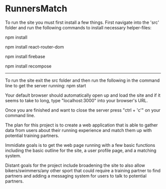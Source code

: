 # RunnersMatch

To run the site you must first install a few things.
First navigate into the 'src' folder and run the following commands to install necessary helper-files: 

npm install 

npm install react-router-dom 

npm install firebase 

npm install recompose

-------------------------------------------------------------------------------

To run the site exit the src folder and then run the following in the command line to get the server running:
 npm start

Your default browser should automatically open up and load the site and if it seems to take to long, type "localhost:3000" into your browser's URL.

Once you are finished and want to close the server press "ctrl + 'c'" on your command line. 

The plan for this project is to create a web application that is able to gather data from users about their running experience and match them up with potential training partners.

Immidiate goals is to get the web page running with a few basic functions including the basic outline for the site, a user profile page, and a matching system.

Distant goals for the project include broadening the site to also allow bikers/swimmers/any other sport that could require a training partner to find partners and adding a messaging system for users to talk to potential partners.
